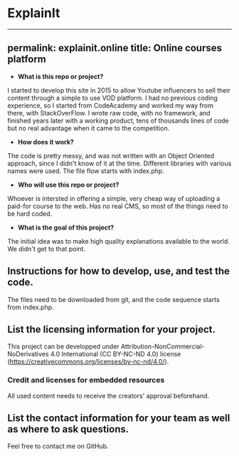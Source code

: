 # ExplainIt

---
permalink: explainit.online
title: Online courses platform
---

* **What is this repo or project?** 

I started to develop this site in 2015 to allow Youtube influencers to sell their content through a simple to use VOD platform. I had no previous coding experience, so I started from CodeAcademy and worked my way from there, with StackOverFlow. I wrote raw code, with no framework, and finished years later with a working product, tens of thousands lines of code but no real advantage when it came to the competition.  

* **How does it work?**

The code is pretty messy, and was not written with an Object Oriented approach, since I didn't know of it at the time. Different libraries with various names were used. The file flow starts with index.php.

* **Who will use this repo or project?**

Whoever is intersted in offering a simple, very cheap way of uploading a paid-for course to the web. Has no real CMS, so most of the things need to be hard coded.

* **What is the goal of this project?**  

The initial idea was to make high quality explanations available to the world. We didn't get to that point.

## Instructions for how to develop, use, and test the code.

The files need to be downloaded from git, and the code sequence starts from index.php.

## List the licensing information for your project.

This project can be developped under Attribution-NonCommercial-NoDerivatives 4.0 International (CC BY-NC-ND 4.0) license (https://creativecommons.org/licenses/by-nc-nd/4.0/).

### Credit and licenses for embedded resources

All used content needs to receive the creators' approval beforehand.

## List the contact information for your team as well as where to ask questions.

Feel free to contact me on GitHub.
